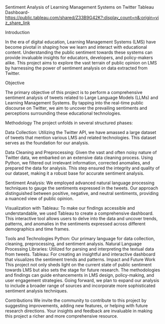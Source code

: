 Sentiment Analysis of Learning Management Systems on Twitter
Tableau Dashboard- https://public.tableau.com/shared/Z33B9G42K?:display_count=n&:origin=viz_share_link

Introduction

In the era of digital education, Learning Management Systems (LMS) have become pivotal in shaping how we learn and interact with educational content. Understanding the public sentiment towards these systems can provide invaluable insights for educators, developers, and policy-makers alike. This project aims to explore the vast terrain of public opinion on LMS by harnessing the power of sentiment analysis on data extracted from Twitter.

Objective

The primary objective of this project is to perform a comprehensive sentiment analysis of tweets related to Large Language Models (LLMs) and Learning Management Systems. By tapping into the real-time public discourse on Twitter, we aim to uncover the prevailing sentiments and perceptions surrounding these educational technologies.

Methodology
The project unfolds in several structured phases:

Data Collection: Utilizing the Twitter API, we have amassed a large dataset of tweets that mention various LMS and related technologies. This dataset serves as the foundation for our analysis.

Data Cleaning and Preprocessing: Given the vast and often noisy nature of Twitter data, we embarked on an extensive data cleaning process. Using Python, we filtered out irrelevant information, corrected anomalies, and prepared the data for analysis. This step ensured the integrity and quality of our dataset, making it a robust base for accurate sentiment analysis.

Sentiment Analysis: We employed advanced natural language processing techniques to gauge the sentiments expressed in the tweets. Our approach distinguished between positive, negative, and neutral sentiments, providing a nuanced view of public opinion.

Visualization with Tableau: To make our findings accessible and understandable, we used Tableau to create a comprehensive dashboard. This interactive tool allows users to delve into the data and uncover trends, patterns, and anomalies in the sentiments expressed across different demographics and time frames.

Tools and Technologies
Python: Our primary language for data collection, cleaning, preprocessing, and sentiment analysis.
Natural Language Processing Libraries: Utilized for parsing and interpreting the textual data from tweets.
Tableau: For creating an insightful and interactive dashboard that visualizes the sentiment trends and patterns.
Impact and Future Work
This project not only sheds light on the current state of public sentiment towards LMS but also sets the stage for future research. The methodologies and findings can guide enhancements in LMS design, policy-making, and user engagement strategies. Going forward, we plan to expand our analysis to include a broader range of sources and incorporate more sophisticated sentiment analysis techniques.

Contributions
We invite the community to contribute to this project by suggesting improvements, adding new features, or helping with future research directions. Your insights and feedback are invaluable in making this project a richer and more comprehensive resource.

